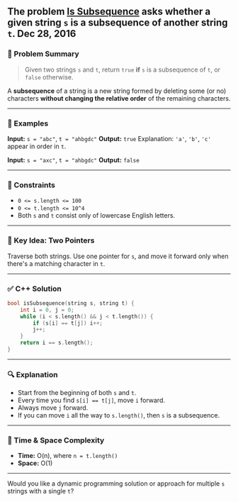 The problem [**Is Subsequence**](https://leetcode.com/problems/is-subsequence/description/) asks whether a given string `s` is a **subsequence** of another string `t`.
Dec 28, 2016
---

### 🔹 Problem Summary

> Given two strings `s` and `t`, return `true` **if** `s` is a subsequence of `t`, or `false` otherwise.

A **subsequence** of a string is a new string formed by deleting some (or no) characters **without changing the relative order** of the remaining characters.

---

### 🔹 Examples

**Input:**
`s = "abc"`, `t = "ahbgdc"`
**Output:** `true`
Explanation: `'a'`, `'b'`, `'c'` appear in order in `t`.

**Input:**
`s = "axc"`, `t = "ahbgdc"`
**Output:** `false`

---

### 🔹 Constraints

* `0 <= s.length <= 100`
* `0 <= t.length <= 10^4`
* Both `s` and `t` consist only of lowercase English letters.

---

### 🔹 Key Idea: Two Pointers

Traverse both strings. Use one pointer for `s`, and move it forward only when there's a matching character in `t`.

---

### ✅ C++ Solution

```cpp
bool isSubsequence(string s, string t) {
    int i = 0, j = 0;
    while (i < s.length() && j < t.length()) {
        if (s[i] == t[j]) i++;
        j++;
    }
    return i == s.length();
}
```

---

### 🔍 Explanation

* Start from the beginning of both `s` and `t`.
* Every time you find `s[i] == t[j]`, move `i` forward.
* Always move `j` forward.
* If you can move `i` all the way to `s.length()`, then `s` is a subsequence.

---

### 🔸 Time & Space Complexity

* **Time:** O(n), where `n = t.length()`
* **Space:** O(1)

---

Would you like a dynamic programming solution or approach for multiple `s` strings with a single `t`?
